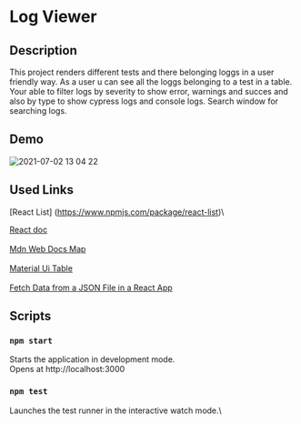 # Log Viewer

## Description

This project renders different tests and there belonging loggs in a user friendly way.
As a user u can see all the loggs belonging to a test in a table.
Your able to filter logs by severity to show error, warnings and succes and also by type to show cypress logs and console logs.
Search window for searching logs.

## Demo

![2021-07-02 13 04 22](https://user-images.githubusercontent.com/54401398/124265533-190e0c00-db36-11eb-9713-28ad4c70cbe0.gif)

## Used Links

[React List] (https://www.npmjs.com/package/react-list)\

[React doc](https://reactjs.org/docs/components-and-props.html)\
\
[Mdn Web Docs Map](https://developer.mozilla.org/en-US/docs/Web/JavaScript/Reference/Global_Objects/Map)\
\
[Material Ui Table](https://material-ui.com/components/tables/)\
\
[Fetch Data from a JSON File in a React App](https://www.pluralsight.com/guides/fetch-data-from-a-json-file-in-a-react-app)

## Scripts

### `npm start`

Starts the application in development mode.\
Opens at http://localhost:3000

### `npm test`

Launches the test runner in the interactive watch mode.\
